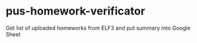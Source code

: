 # pus-homework-verificator
Get list of uploaded homeworks from ELF3 and put summary into Google Sheet
